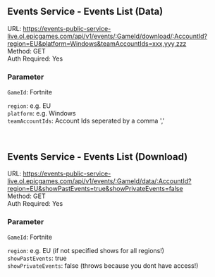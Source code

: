 ## Events Service - Events List (Data)

URL: https://events-public-service-live.ol.epicgames.com/api/v1/events/:GameId/download/:AccountId?region=EU&platform=Windows&teamAccountIds=xxx,yyy,zzz \
Method: GET \
Auth Required: Yes

### Parameter

`GameId`: Fortnite

`region`: e.g. EU \
`platform`: e.g. Windows \
`teamAccountIds`: Account Ids seperated by a comma ','

<br/>

## Events Service - Events List (Download)

URL: https://events-public-service-live.ol.epicgames.com/api/v1/events/:GameId/data/:AccountId?region=EU&showPastEvents=true&showPrivateEvents=false \
Method: GET \
Auth Required: Yes

### Parameter

`GameId`: Fortnite

`region`: e.g. EU (if not specified shows for all regions!) \
`showPastEvents`: true \
`showPrivateEvents`: false (throws because you dont have access!)
